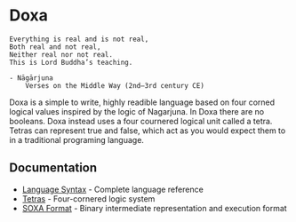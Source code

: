 # Doxa

```
Everything is real and is not real,
Both real and not real,
Neither real nor not real.
This is Lord Buddha’s teaching.

- Nāgārjuna
    Verses on the Middle Way (2nd–3rd century CE)
```

Doxa is a simple to write, highly readible language based on four corned logical values inspired by the logic of Nagarjuna. In Doxa there are no booleans. Doxa instead uses a four cournered logical unit called a tetra. Tetras can represent true and false, which act as you would expect them to in a traditional programing language.

## Documentation

- [Language Syntax](syntax.md) - Complete language reference
- [Tetras](tetras.md) - Four-cornered logic system
- [SOXA Format](soxa.md) - Binary intermediate representation and execution format
